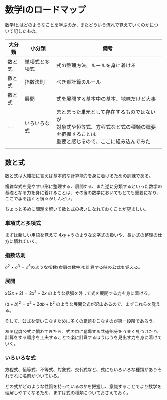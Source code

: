 # 数学Ⅰのロードマップ

数学Ⅰとはどのようなことを学ぶのか、またどういう流れで覚えていくのかについて記したもの。

| 大分類 | 小分類         | 備考                                                         |
| ------ | -------------- | ------------------------------------------------------------ |
| 数と式 | 単項式と多項式 | 式の整理方法、ルールを身に着ける                             |
| 数と式 | 指数法則       | べき乗計算のルール                                           |
| 数と式 | 展開           | 式を展開する基本中の基本、地味だけど大事                     |
| --     | いろいろな式   | まとまった単元として存在するものではないが<br />対象式や恒等式、方程式など式の種類の概要を把握することは<br />重要と感じるので、ここに組み込んでみた |
|        |                |                                                              |



## 数と式

数と式は大雑把に言えば基本的な計算能力を身に着けるための訓練である。

複雑な式を見やすい形に整理する、展開する、また逆に分類するといった数学の基礎となる力を身に着けることは、その後の数学においてもとても重要になり、ここで手を抜くと後々がしんどい。

ちょっと多めに問題を解いて数と式の扱いになれておくことが望ましい。



### 単項式と多項式

まずは新しい用語を覚えて $4xy + 5$ のような文字式の扱いや、長い式の整理の仕方に慣れていく。



### 指数法則

$a^2 \times a^3 = a^5$のような指数(右肩の数字)を計算する時の公式を覚える。



### 展開

$x(2x + 2) = 2x^2 + 2x$ のような括弧を外して式を展開する力を身に着ける。

$(a + b)^2 = a^2 + 2ab + b^2$ のような展開公式が沢山あるので、まずこれらを覚える。

そして、公式を使いこなすために多くの問題をこなすのが第一段階であろう。



ある程度公式に慣れてきたら、式の中に登場する共通部分をうまく見つけたり、計算をする順序を工夫することで楽に計算するほうほうを見出す力を身に着けていく。



### いろいろな式

方程式、恒等式、不等式、対象式、交代式など、式にもいろいろな種類がありそれぞれに名前がついている。

どの式がどのような性質を持っているのかを把握し、意識することでより数学を理解しやすくなるため、まずは式の種類についておさえておく。